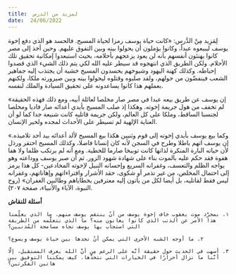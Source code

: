 ```yaml
---
title:  لمزيد من الدرس
date:  24/06/2022
---
```


لِمَزِيد مِنْ الدَّرس: «كانت حياة يوسف رمزا لحياة المسيح. فالحسد هو الذي دفع إخوة يوسف ليبيعوه عبداً، وكانوا يؤملون أن يحولوا بينه وبين التفوق عليهم. وحين أخذ إلى مصر كانوا يهنئون أنفسهم بأنه لن يعود يزعجهم بأحلامه، بحيث استبعدوا إمكانية تحقيق تلك الأحلام. ولكن الطريق الذي انتهجوه قد سيطر عليه الله لكي يتم ذلك الشيء الذي قصدوا إحباطه. وكذلك كهنة اليهود وشيوخهم يحسدون المسيح خشية أن يجتذب إليه جماهير الشعب فينفضّون من حولهم، ولقد صلبوه وقتلوه ليحولوا بينه وبين صيرورته ملكا، ولكنهم بعملهم هذا كانوا يساعدونه على تحقيق السيادة والملك لنفسه.

«إن يوسف عن طريق بيعه عبدا في مصر صار مخلصا لعائلة أبيه، ومع ذلك فهذه الحقيقة لم تخفف من هول جريمة إخوته. وهكذا إذ صلب المسيح بأيدي أعدائه صار فاديا ومخلصا لجنسنا الساقط، وملكا على كل العالم، ولكن جريمة قاتليه كانت شنيعة جدا كما لو أن العناية الإلهية لم تسيطر على الأحداث لمجده ولخير الإنسان.

«وكما بيع يوسف بأيدي إخوته إلى قوم وثنيين هكذا بيع المسيح لألد أعدائه بيد أحد تلاميذه. إن يوسف اتهم باطلا وطرح في السجن لأنه كان إنسانا فاضلا، وكذلك المسيح احتقر ورذل لأن حياته البارة المنكرة لذاتها كانت توبيخا صارما للخطية. ومع أنه لم يرتكب ظلما ولا هفا هفوة فقد حكم عليه بالموت بناء على شهادة شهود الزور. ثم أن صبر يوسف ووداعته وهو يواجه الظلم والتعسف، وغفرانه السريع وإحسانه النبيل لإخوته المخادعين- كل هذا يرمز إلى احتمال المخلص، من غير تذمر أو شكوى، حقد الأشرار وافتراءاتهم وإهاناتهم، وغفرانه ليس فقط لقاتليه، بل أيضا لكل من يأتون إليه معترفين بخطاياهم وطالبين الغفران» (روح النبوة، الآباء والأنبياء، صفحة ٢٠٧).

**أسئلة للنقاش**

`١. بمجرَّد موت يعقوب خاف إخوة يوسف من أنْ ينتقم يوسف منهم. ما الذي يعلِّمنا هذا الأمر عن الذنب الذي كانوا يعانون منه؟ ما الذي نتعلَّمه من الطريقة التي استجاب بها يوسف تجاه مسامحة المُذنبين؟`

`٢. ما أوجه الشبه الأخرى التي يمكن أنْ تجدها بين حياة يوسف ويسوع؟`

`٣. أسهب في الحديث حول حقيقة أنَّه على الرغم مِن أنَّ الله يعرف المستقبل، إلَّا أنَّنا ما نزال أحرارًا في الخيارات التي نتخذَّها. كيف يمكننا التوفيق بين هاتين الفكرتين؟`
